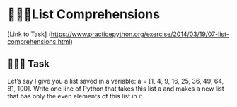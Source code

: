 # 💼💼💼List Comprehensions 
[Link to Task] (https://www.practicepython.org/exercise/2014/03/19/07-list-comprehensions.html)

## 📁📁📁 Task 
Let’s say I give you a list saved in a variable:
a = [1, 4, 9, 16, 25, 36, 49, 64, 81, 100]. 
Write one line of Python that takes this list a 
and makes a new list that has only the even elements of this list in it.
